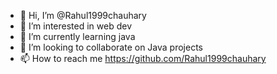- 👋 Hi, I’m @Rahul1999chauhary
- 👀 I’m interested in web dev
- 🌱 I’m currently learning java
- 💞️ I’m looking to collaborate on Java projects
- 📫 How to reach me https://github.com/Rahul1999chauhary
<!---
Rahul1999chauhary/Rahul1999chauhary is a ✨ special ✨ repository because its `README.md` (this file) appears on your GitHub profile.
You can click the Preview link to take a look at your changes.
--->
